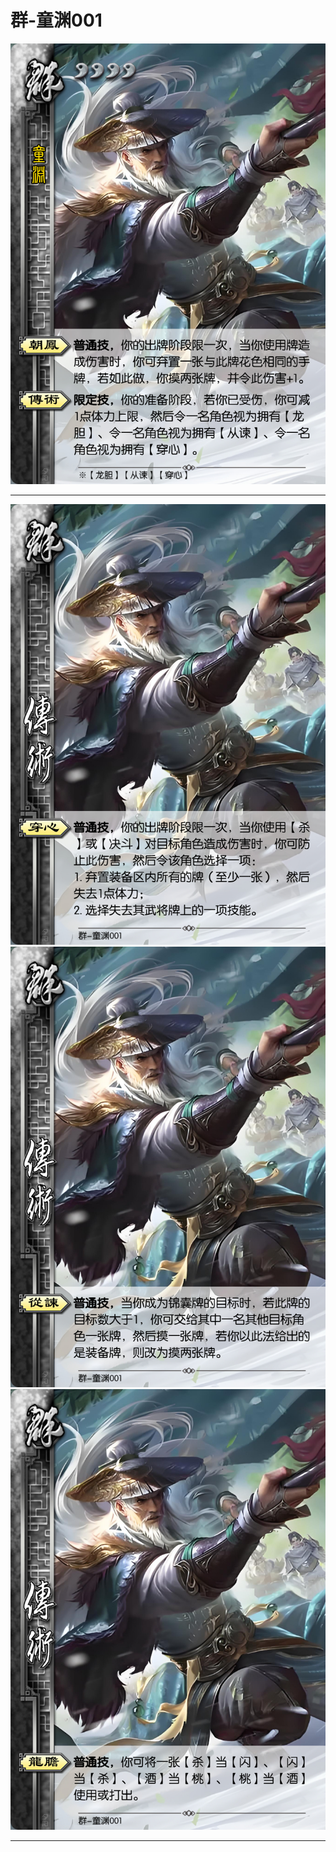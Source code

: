 # 群-童渊001

![群-童渊001](../assets/群-童渊001.jpg)

---

![群-童渊001-传术-穿心](../assets/群-童渊001-传术-穿心.jfif)
![群-童渊001-传术-从谏](../assets/群-童渊001-传术-从谏.jfif)
![群-童渊001-传术-龙胆](../assets/群-童渊001-传术-龙胆.jfif)

---